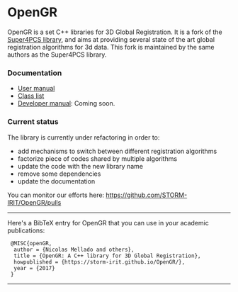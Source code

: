 # OpenGR
OpenGR is a set C++ libraries for 3D Global Registration.
It is a fork of the [Super4PCS library](https://github.com/nmellado/Super4PCS), and aims at providing several state of the art global registration algorithms for 3d data.
This fork is maintained by the same authors as the Super4PCS library.

### Documentation
- [User manual](https://storm-irit.github.io/OpenGR/index.html)
- [Class list](https://storm-irit.github.io/OpenGR/annotated.html)
- [Developer manual](#): Coming soon.

### Current status
The library is currently under refactoring in order to:
 - add mechanisms to switch between different registration algorithms
 - factorize piece of codes shared by multiple algorithms
 - update the code with the new library name
 - remove some dependencies
 - update the documentation
 
 You can monitor our efforts here: https://github.com/STORM-IRIT/OpenGR/pulls

********
Here's a BibTeX entry for OpenGR that you can use in your academic publications:

```
 @MISC{openGR,
  author = {Nicolas Mellado and others},
  title = {OpenGR: A C++ library for 3D Global Registration},
  howpublished = {https://storm-irit.github.io/OpenGR/},
  year = {2017}
 }
 ```

********
